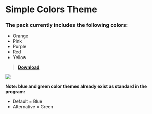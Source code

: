 # Simple Colors Theme

### The pack currently includes the following colors: 

- Orange
- Pink
- Purple 
- Red 
- Yellow

> [**Download**](https://github.com/CapOliveiraBr/Simple-Colors-Theme/archive/master.zip)

<img src="https://i.imgur.com/IJj9zYI.gif">

**Note: blue and green color themes already exist as standard in the program:**

- Default = Blue
- Alternative = Green

